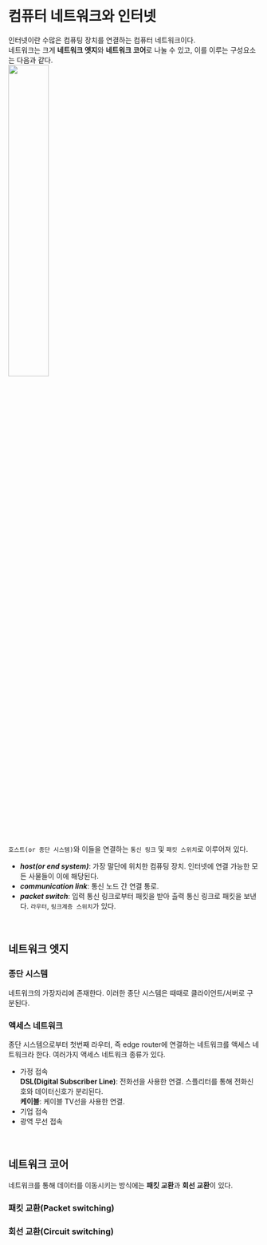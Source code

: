 # 컴퓨터 네트워크와 인터넷
인터넷이란 수많은 컴퓨팅 장치를 연결하는 컴퓨터 네트워크이다.  
네트워크는 크게 **네트워크 엣지**와 **네트워크 코어**로 나눌 수 있고, 이를 이루는 구성요소는 다음과 같다.  
<img src="https://user-images.githubusercontent.com/46877318/95217675-6fac1b00-082e-11eb-9ddc-f2dc4097d7fc.PNG" width="40%">  
`호스트(or 종단 시스템)`와 이들을 연결하는 `통신 링크` 및 `패킷 스위치`로 이루어져 있다.
- ***host(or end system)***: 가장 말단에 위치한 컴퓨팅 장치. 인터넷에 연결 가능한 모든 사물들이 이에 해당된다.
- ***communication link***: 통신 노드 간 연결 통로.
- ***packet switch***: 입력 통신 링크로부터 패킷을 받아 출력 통신 링크로 패킷을 보낸다. `라우터`, `링크계층 스위치`가 있다.  
<br/>

## 네트워크 엣지
### 종단 시스템
네트워크의 가장자리에 존재한다. 이러한 종단 시스템은 때때로 클라이언트/서버로 구분된다.
### 액세스 네트워크
종단 시스템으로부터 첫번째 라우터, 즉 edge router에 연결하는 네트워크를 액세스 네트워크라 한다. 여러가지 액세스 네트워크 종류가 있다.  
- 가정 접속  
**DSL(Digital Subscriber Line)**: 전화선을 사용한 연결. 스플리터를 통해 전화신호와 데이터신호가 분리된다.  
**케이블**: 케이블 TV선을 사용한 연결.  
- 기업 접속
- 광역 무선 접속
<br/>

## 네트워크 코어
네트워크를 통해 데이터를 이동시키는 방식에는 **패킷 교환**과 **회선 교환**이 있다.
### 패킷 교환(Packet switching)
### 회선 교환(Circuit switching)
